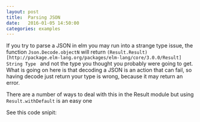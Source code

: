 ```yaml
---
layout: post
title:  Parsing JSON 
date:   2016-01-05 14:50:00
categories: examples
---
```



If you try to parse a JSON in elm you may run into a strange type
issue, the function `Json.Decode.objectN` will return
`(Result.Result)[http://package.elm-lang.org/packages/elm-lang/core/3.0.0/Result]
String Type ` and not the type you thought you probably were going to
get. What is going on here is that decoding a JSON is an action that
can fail, so having decode just return your type is wrong, because it may return an error.

There are a number of ways to deal with this in the Result module but using `Result.withDefault` is an easy one

See this code snipit:
<script src="https://gist.github.com/zkessin/9658e2e4091db66d466a.js"></script>


